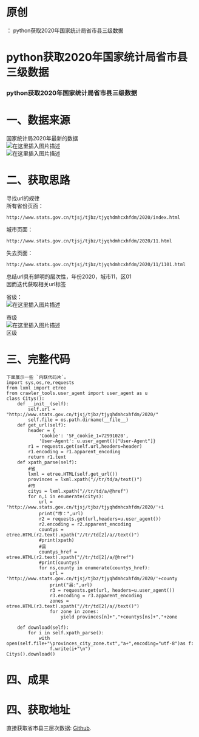 # 原创

： python获取2020年国家统计局省市县三级数据

# python获取2020年国家统计局省市县三级数据

### python获取2020年国家统计局省市县三级数据

# 一、数据来源

国家统计局2020年最新的数据<br/> <img alt="在这里插入图片描述" src="https://img-blog.csdnimg.cn/20201228111800900.png?x-oss-process=image/watermark,type_ZmFuZ3poZW5naGVpdGk,shadow_10,text_aHR0cHM6Ly9ibG9nLmNzZG4ubmV0L3B5dGhvbl9fcmVwb3J0ZWQ=,size_16,color_FFFFFF,t_70"/><br/> <img alt="在这里插入图片描述" src="https://img-blog.csdnimg.cn/20201228111840250.png?x-oss-process=image/watermark,type_ZmFuZ3poZW5naGVpdGk,shadow_10,text_aHR0cHM6Ly9ibG9nLmNzZG4ubmV0L3B5dGhvbl9fcmVwb3J0ZWQ=,size_16,color_FFFFFF,t_70"/>

# 二、获取思路

寻找url的规律<br/> 所有省份页面：

```
http://www.stats.gov.cn/tjsj/tjbz/tjyqhdmhcxhfdm/2020/index.html

```

城市页面：

```
http://www.stats.gov.cn/tjsj/tjbz/tjyqhdmhcxhfdm/2020/11.html

```

失去页面：

```
http://www.stats.gov.cn/tjsj/tjbz/tjyqhdmhcxhfdm/2020/11/1101.html

```

总结url具有鲜明的层次性，年份2020，城市11，区01<br/> 因而迭代获取相关url标签

省级：<br/> <img alt="在这里插入图片描述" src="https://img-blog.csdnimg.cn/20201228112332288.png?x-oss-process=image/watermark,type_ZmFuZ3poZW5naGVpdGk,shadow_10,text_aHR0cHM6Ly9ibG9nLmNzZG4ubmV0L3B5dGhvbl9fcmVwb3J0ZWQ=,size_16,color_FFFFFF,t_70"/>

市级<br/> <img alt="在这里插入图片描述" src="https://img-blog.csdnimg.cn/20201228112404903.png?x-oss-process=image/watermark,type_ZmFuZ3poZW5naGVpdGk,shadow_10,text_aHR0cHM6Ly9ibG9nLmNzZG4ubmV0L3B5dGhvbl9fcmVwb3J0ZWQ=,size_16,color_FFFFFF,t_70"/><br/>
区级

# 三、完整代码

```
下面展示一些 `内联代码片`。
import sys,os,re,requests
from lxml import etree
from crawler_tools.user_agent import user_agent as u
class Citys():
	def __init__(self):
    	self.url = "http://www.stats.gov.cn/tjsj/tjbz/tjyqhdmhcxhfdm/2020/"
    	self.file = os.path.dirname(__file__)
	def get_url(self):
    	header = {
        	'Cookie': 'SF_cookie_1=72991020',
        	'User-Agent': u.user_agent()["User-Agent"]}
    	r1 = requests.get(self.url,headers=header)
    	r1.encoding = r1.apparent_encoding
    	return r1.text
	def xpath_parse(self):
    	#省
    	lxml = etree.HTML(self.get_url())
    	provinces = lxml.xpath("//tr/td/a/text()")
    	#市
    	citys = lxml.xpath("//tr/td/a/@href")
    	for n,i in enumerate(citys):
        	url = 'http://www.stats.gov.cn/tjsj/tjbz/tjyqhdmhcxhfdm/2020/'+i
        	print("市：",url)
        	r2 = requests.get(url,headers=u.user_agent())
        	r2.encoding = r2.apparent_encoding
        	countys = etree.HTML(r2.text).xpath("//tr/td[2]/a//text()")
        	#print(xpath)
        	#县
        	countys_href = etree.HTML(r2.text).xpath("//tr/td[2]/a/@href")
        	#print(countys)
        	for ns,county in enumerate(countys_href):
            	url = 'http://www.stats.gov.cn/tjsj/tjbz/tjyqhdmhcxhfdm/2020/'+county
            	print("县:",url)
            	r3 = requests.get(url, headers=u.user_agent())
            	r3.encoding = r3.apparent_encoding
           		zones = etree.HTML(r3.text).xpath("//tr/td[2]/a//text()")
            	for zone in zones:
                	yield provinces[n]+","+countys[ns]+","+zone

	def download(self):
    	for i in self.xpath_parse():
        	with open(self.file+"\provinces_city_zone.txt","a+",encoding="utf-8")as f:
            	f.write(i+"\n")
Citys().download()

```

# 四、成果

# 四、获取地址

直接获取省市县三层次数据: [Github](https://github.com/reporter-law/province_and_citys).
